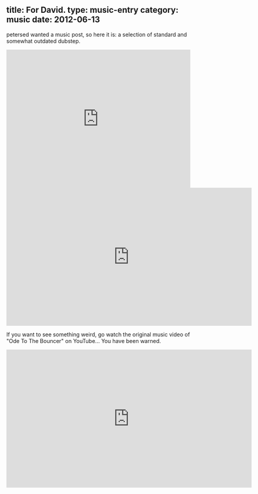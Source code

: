 title: For David.
type: music-entry
category: music
date: 2012-06-13
---

petersed wanted a music post, so here it is: a selection of standard and somewhat outdated dubstep.

<iframe width="480" height="360" src="http://www.youtube.com/embed/onxOOWuAtk8?rel=0" frameborder="0" allowfullscreen></iframe>

<iframe width="640" height="360" src="http://www.youtube.com/embed/vaKIDpS0F4Q?rel=0" frameborder="0" allowfullscreen></iframe>

If you want to see something weird, go watch the original music video of "Ode To The Bouncer" on YouTube... You have been warned.

<iframe width="640" height="360" src="http://www.youtube.com/embed/D-vWg0Oue6w?rel=0" frameborder="0" allowfullscreen></iframe>
